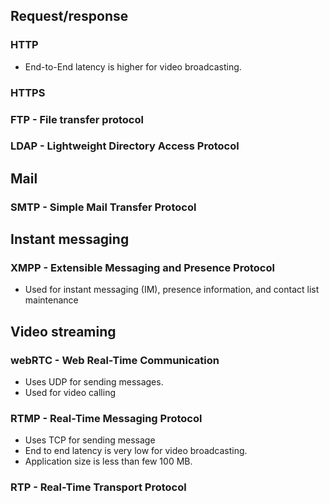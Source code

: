 
## Request/response

### HTTP 
* End-to-End latency is higher for video broadcasting.

### HTTPS

### FTP - File transfer protocol 

### LDAP - Lightweight Directory Access Protocol

## Mail 

### SMTP - Simple Mail Transfer Protocol

## Instant messaging

### XMPP - Extensible Messaging and Presence Protocol
* Used for instant messaging (IM), presence information, and contact list maintenance

## Video streaming

### webRTC - Web Real-Time Communication
* Uses UDP for sending messages.
* Used for video calling

### RTMP - Real-Time Messaging Protocol
* Uses TCP for sending message
* End to end latency is very low for video broadcasting.
* Application size is less than few 100 MB.

### RTP - Real-Time Transport Protocol






